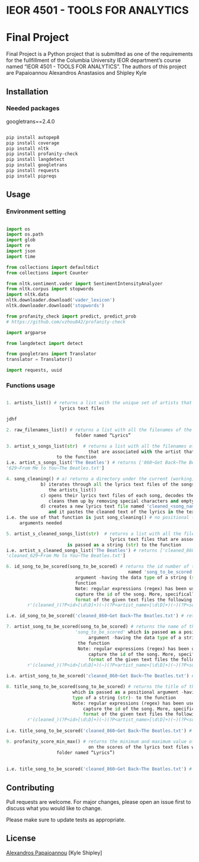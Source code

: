 # IEOR 4501 - TOOLS FOR ANALYTICS
# Final Project

Final Project is a Python project that is submitted as one of the requirements for the fullfillment of the Columbia University IEOR department’s course named “IEOR 4501 - TOOLS FOR ANALYTICS”. The authors of this project are Papaioannou Alexandros Anastasios and Shipley Kyle

## Installation 

### Needed packages

googletrans==2.4.0

```bash

pip install autopep8
pip install coverage
pip install nltk
pip install profanity-check
pip install langdetect
pip install googletrans
pip install requests
pip install pipreqs

```

## Usage

### Environment setting

```python

import os
import os.path
import glob
import re
import json
import time

from collections import defaultdict
from collections import Counter

from nltk.sentiment.vader import SentimentIntensityAnalyzer
from nltk.corpus import stopwords
import nltk.data
nltk.downloader.download('vader_lexicon')
nltk.downloader.download('stopwords')

from profanity_check import predict, predict_prob
# https://github.com/vzhou842/profanity-check

import argparse

from langdetect import detect

from googletrans import Translator
translator = Translator()

import requests, uuid
```

### Functions usage

```python

1. artists_list() # returns a list with the unique set of artists that are associated with the 
                    lyrics text files 

```

```bash
jdhf

```

```python
2. raw_filenames_list() # returns a list with all the filenames of the lyrics text files of the 
                          folder named “Lyrics”
```
```python
3. artist_s_songs_list(str)  # returns a list with all the filenames of the the lyrics text files 
                               that are associated with the artist that is passed as a string (str) 
			       to the function
i.e. artist_s_songs_list('The Beatles') # returns ['860~Get Back~The Beatles.txt', 
'629~From Me to You~The Beatles.txt']
```
```python
4. song_cleaning() # a) returns a directory under the current (working) directory named "Cleaned_Songs"
		     b) iterates through all the lyrics text files of the songs of all the artists of 
		        the artists_list()
		     c) opens their lyrics text files of each song, decodes the words in 'utf-8', and 
		        cleans them up by removing special characters and empty lines [\(\[],.*?[\)\]]
		     d) creates a new lyrics text file named 'cleaned_<song_name.txt>' for each song 
		        and it pastes the cleaned text of the lyrics in the text file 
i.e. the use of that function is just song_cleaning() # no positional (*args) or keyword (**kwargs) 
     arguments needed
```
```python
5. artist_s_cleaned_songs_list(str)  # returns a list with all the filenames of the the “cleaned” 
                                       lyrics text files that are associated with the artist that 
				       is passed as a string (str) to the function
i.e. artist_s_cleaned_songs_list('The Beatles') # returns ['cleaned_860~Get Back~The Beatles.txt',
'cleaned_629~From Me to You~The Beatles.txt']
```
```python
6. id_song_to_be_scored(song_to_be_scored) # returns the id number of the lyrics text file that is 
                                              named 'song_to_be_scored' and it is passed as a positional 
					      argument -having the data type of a string (str)- to the 
					      function
					      Note: regular expressions (regex) has been used in order to
					      capture the id of the song. More, specifically based on the
					      format of the given text files the following pattern was used:
		r'(cleaned_)(?P<id>[\d\D]+)(~)(?P<artist_name>[\d\D]+)(~)(?P<song_title>[\d\D]+)(.txt)'

i.e. id_song_to_be_scored('cleaned_860~Get Back~The Beatles.txt') # returns '860'
```
```python
7. artist_song_to_be_scored(song_to_be_scored) # returns the name of the artist of the song named 
						  'song_to_be_scored' which is passed as a positional 
					           argument -having the data type of a string (str)- to 
						   the function
						   Note: regular expressions (regex) has been used in order to
					           capture the id of the song. More, specifically based on the
					           format of the given text files the following pattern was used:
		r'(cleaned_)(?P<id>[\d\D]+)(~)(?P<artist_name>[\d\D]+)(~)(?P<song_title>[\d\D]+)(.txt)'

i.e. artist_song_to_be_scored('cleaned_860~Get Back~The Beatles.txt') # returns 'The Beatles'
```
```python
8. title_song_to_be_scored(song_to_be_scored) # returns the title of the song named 'song_to_be_scored' 
						 which is passed as a positional argument -having the data 
						 type of a string (str)- to the function
						 Note: regular expressions (regex) has been used in order to
					         capture the id of the song. More, specifically based on the
					         format of the given text files the following pattern was used:
		r'(cleaned_)(?P<id>[\d\D]+)(~)(?P<artist_name>[\d\D]+)(~)(?P<song_title>[\d\D]+)(.txt)'
		
i.e. title_song_to_be_scored('cleaned_860~Get Back~The Beatles.txt') # returns 'Get Back'
```
```python
9. profanity_score_min_max() # returns the minimum and maximum value of the profanity (kids_safe) scores based
                               on the scores of the lyrics text files we have been provided with (in the
			       folder named “Lyrics”)
			       
		
i.e. title_song_to_be_scored('cleaned_860~Get Back~The Beatles.txt') # returns 'Get Back'				      
```

## Contributing
Pull requests are welcome. For major changes, please open an issue first to discuss what you would 
like to change.

Please make sure to update tests as appropriate.

## License
[Alexandros Papaioannou](https://www.linkedin.com/in/apapaio/)
[Kyle Shipley]

